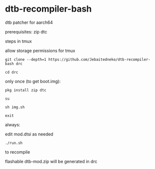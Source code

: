 # dtb-recompiler-bash
dtb patcher for aarch64

prerequisites: zip dtc

steps in tmux

allow storage permissions for tmux

`git clone --depth=1 https://github.com/Jebaitedneko/dtb-recompiler-bash drc`

`cd drc`

only once (to get boot.img):

`pkg install zip dtc`

`su`

`sh img.sh`

`exit`

always:

edit mod.dtsi as needed

`./run.sh`

to recompile

flashable dtb-mod.zip will be generated in drc
